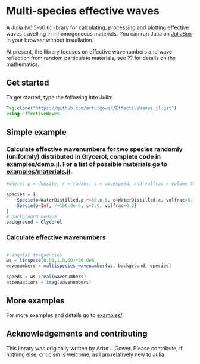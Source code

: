 # Multi-species effective waves

A Julia (v0.5-v0.6) library for calculating, processing and plotting effective waves travelling in inhomogeneous materials.
You can run Julia on
[JuliaBox](https://www.juliabox.com/) in your browser without installation.

At present, the library focuses on effective wavenumbers and wave reflection from random particulate materials, see ?? for details on the mathematics.

## Get started
To get started, type the following into Julia:
```julia
Pkg.clone("https://github.com/arturgower/EffectiveWaves.jl.git")
using EffectiveWaves
```

## Simple example
### Calculate effective wavenumbers for two species randomly (uniformly) distributed in Glycerol, complete code in [examples/demo.jl](examples/demo.jl). For a list of possible materials go to [examples/materials.jl](examples/materials.jl).
```julia
#where: ρ = density, r = radius, c = wavespeed, and volfrac = volume fraction

species = [
    Specie(ρ=WaterDistilled.ρ,r=30.e-6, c=WaterDistilled.c, volfrac=0.1),
    Specie(ρ=Inf, r=100.0e-6, c=2.0, volfrac=0.2)
]
# background medium
background = Glycerol
```

### Calculate effective wavenumbers
```julia

# angular frequencies
ωs = linspace(0.01,1.0,60)*30.0e6
wavenumbers = multispecies_wavenumber(ωs, background, species)

speeds = ωs./real(wavenumbers)
attenuations = imag(wavenumbers)
```

## More examples
For more examples and details go to [examples/](examples/).

## Acknowledgements and contributing
This library was originally written by Artur L Gower.
Please contribute, if nothing else, criticism is welcome, as I am relatively new to Julia.

